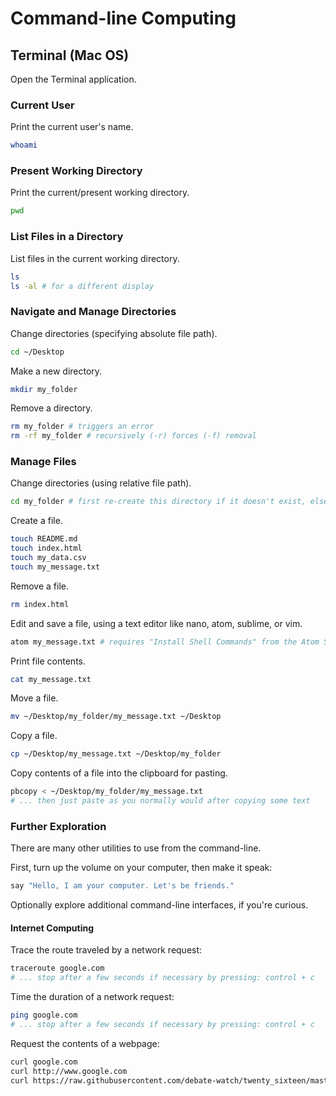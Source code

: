 # Command-line Computing

## Terminal (Mac OS)

Open the Terminal application.

### Current User

Print the current user's name.

```` sh
whoami
````

### Present Working Directory

Print the current/present working directory.

```` sh
pwd
````

### List Files in a Directory

List files in the current working directory.

```` sh
ls
ls -al # for a different display
````

### Navigate and Manage Directories

Change directories (specifying absolute file path).

```` sh
cd ~/Desktop
````

Make a new directory.

```` sh
mkdir my_folder
````

Remove a directory.

```` sh
rm my_folder # triggers an error
rm -rf my_folder # recursively (-r) forces (-f) removal
````

### Manage Files

Change directories (using relative file path).

```` sh
cd my_folder # first re-create this directory if it doesn't exist, else this will trigger an error
````

Create a file.

```` sh
touch README.md
touch index.html
touch my_data.csv
touch my_message.txt
````

Remove a file.

```` sh
rm index.html
````

Edit and save a file, using a text editor like nano, atom, sublime, or vim.

```` sh
atom my_message.txt # requires "Install Shell Commands" from the Atom Settings
````

Print file contents.

```` sh
cat my_message.txt
````

Move a file.

```` sh
mv ~/Desktop/my_folder/my_message.txt ~/Desktop
````

Copy a file.

```` sh
cp ~/Desktop/my_message.txt ~/Desktop/my_folder
````

Copy contents of a file into the clipboard for pasting.

```` sh
pbcopy < ~/Desktop/my_folder/my_message.txt
# ... then just paste as you normally would after copying some text
````

### Further Exploration

There are many other utilities to use from the command-line.

First, turn up the volume on your computer, then make it speak:

```` sh
say "Hello, I am your computer. Let's be friends."
````

Optionally explore additional command-line interfaces, if you're curious.

#### Internet Computing

Trace the route traveled by a network request:

```` sh
traceroute google.com
# ... stop after a few seconds if necessary by pressing: control + c
````

Time the duration of a network request:

```` sh
ping google.com
# ... stop after a few seconds if necessary by pressing: control + c
````

Request the contents of a webpage:

```` sh
curl google.com
curl http://www.google.com
curl https://raw.githubusercontent.com/debate-watch/twenty_sixteen/master/lib/twenty_sixteen/candidates.json
````
